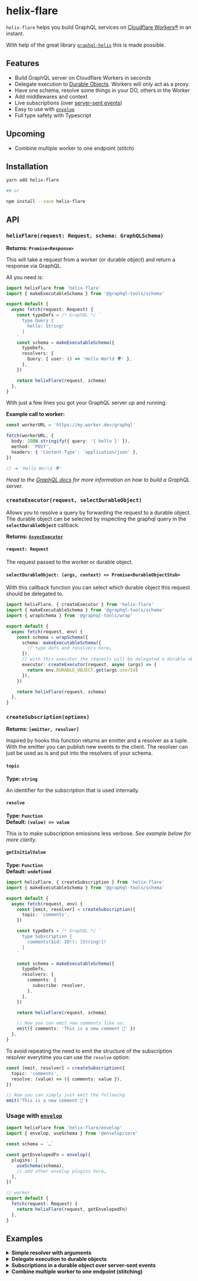 # helix-flare

`helix-flare` helps you build GraphQL services on [Cloudflare Workers®](https://workers.cloudflare.com/) in an instant.

With help of the great library [`graphql-helix`](https://github.com/contrawork/graphql-helix) this is made possible.

## Features

- Build GraphQL server on Cloudflare Workers in seconds
- Delegate execution to [Durable Objects](https://developers.cloudflare.com/workers/runtime-apis/durable-objects). Workers will only act as a proxy.
- Have one schema, resolve some things in your DO, others in the Worker
- Add middlewares and context
- Live subscriptions (over [server-sent events](https://developer.mozilla.org/en-US/docs/Web/API/Server-sent_events/Using_server-sent_events))
- Easy to use with [`envelop`](https://github.com/dotansimha/envelop)
- Full type safety with Typescript

## Upcoming

- Combine multiple worker to one endpoint (stitch)

## Installation

```sh
yarn add helix-flare

## or

npm install --save helix-flare
```

## API

### `helixFlare(request: Request, schema: GraphQLSchema)`

**Returns: <code>Promise&lt;Response></code>**

This will take a request from a worker (or durable object) and return a response via GraphQL.

All you need is:

```ts
import helixFlare from 'helix-flare'
import { makeExecutableSchema } from '@graphql-tools/schema'

export default {
  async fetch(request: Request) {
    const typeDefs = /* GraphQL */ `
      type Query {
        hello: String!
      }
    `
    const schema = makeExecutableSchema({
      typeDefs,
      resolvers: {
        Query: { user: () => 'Hello World 🌍' },
      },
    })

    return helixFlare(request, schema)
  },
}
```

With just a few lines you got your GraphQL server up and running.

**Example call to worker:**

```ts
const workerURL = 'https://my.worker.dev/graphql'

fetch(workerURL, {
  body: JSON.stringify({ query: '{ hello }' }),
  method: 'POST',
  headers: { 'Content-Type': 'application/json' },
})

// ➜ 'Hello World 🌍'
```

_Head to the [GraphQL docs](https://graphql.org/) for more information on how to build a GraphQL server._

### `createExecutor(request, selectDurableObject)`

Allows you to resolve a query by forwarding the request to a durable object. The durable object can be selected by inspecting the graphql query in the **`selectDurableObject`** callback.

**Returns: <a href="https://www.graphql-tools.com/docs/remote-schemas#creating-an-executor"><code>AsyncExecutor</code></a>**

#### `request: Request`

The request passed to the worker or durable object.

#### `selectDurableObject: (args, context) => Promise<DurableObjectStub>`

With this callback function you can select which durable object this request should be delegated to.

```ts
import helixFlare, { createExecutor } from 'helix-flare'
import { makeExecutableSchema } from '@graphql-tools/schema'
import { wrapSchema } from '@graphql-tools/wrap'

export default {
  async fetch(request, env) {
    const schema = wrapSchema({
      schema: makeExecutableSchema({
        // type defs and resolvers here…
      }),
      // with this executor the requests will be delegated a durable object
      executor: createExecutor(request, async (args) => {
        return env.DURABLE_OBJECT.get(args.userId)
      }),
    })

    return helixFlare(request, schema)
  },
}
```

### `createSubscription(options)`

**Returns: <code>[emitter, resolver]</code>**

Inspired by hooks this function returns an emitter and a resolver as a tuple.
With the emitter you can publish new events to the client. The resolver can just be used as is and put into the resolvers of your schema.

#### `topic`

**Type: <code>string</code>**

An identifier for the subscription that is used internally.

#### `resolve`

**Type: <code>Function</code>**  
**Default: <code>(value) => value</code>**

This is to make subscription emissions less verbose. _See example below for more clarity._

#### `getInitialValue`

**Type: <code>Function</code>**  
**Default: <code>undefined</code>**

```ts
import helixFlare, { createSubscription } from 'helix-flare'
import { makeExecutableSchema } from '@graphql-tools/schema'

export default {
  async fetch(request, env) {
    const [emit, resolver] = createSubscription({
      topic: 'comments',
    })

    const typeDefs = /* GraphQL */ `
      type Subscription {
        comments($id: ID!): [String!]!
      }
    `

    const schema = makeExecutableSchema({
      typeDefs,
      resolvers: {
        comments: {
          subscribe: resolver,
        },
      },
    })

    return helixFlare(request, schema)

    // Now you can emit new comments like so:
    emit({ comments: 'This is a new comment 💬' })
  },
}
```

To avoid repeating the need to emit the structure of the subscription resolver everytime you can use the `resolve` option:

```ts
const [emit, resolver] = createSubscription({
  topic: 'comments',
  resolve: (value) => ({ comments: value }),
})

// Now you can simply just emit the following
emit('This is a new comment 💬')
```

### Usage with [`envelop`](https://github.com/dotansimha/envelop)

```ts
import helixFlare from 'helix-flare/envelop'
import { envelop, useSchema } from '@envelop/core'

const schema = `…`

const getEnvelopedFn = envelop({
  plugins: [
    useSchema(schema),
    // add other envelop plugins here…
  ],
})

// worker
export default {
  fetch(request: Request) {
    return helixFlare(request, getEnvelopedFn)
  },
}
```

## Examples

<details>
<summary><b>Simple resolver with arguments</b></summary>

```ts
import helixFlare from 'helix-flare'
import { makeExecutableSchema } from '@graphql-tools/schema'

export default {
  async fetch(request: Request) {
    const typeDefs = /* GraphQL */ `
      type Query {
        hello(name: String!): String!
      }
    `

    const schema = makeExecutableSchema({
      typeDefs,
      resolvers: {
        Query: {
          user: (_, { name }) => `Hello ${name}!`,
        },
      },
    })

    return helixFlare(request, schema)
  },
}
```

</details>

<details>
  <summary><b>Delegate execution to durable objects</b></summary>

```ts
// worker.ts
import helixFlare, { createExecutor } from 'helix-flare'
import { makeExecutableSchema } from '@graphql-tools/schema'
import { wrapSchema } from '@graphql-tools/wrap'

const typeDefs = /* GraphQL */ `
  type Post {
    id: Int!
    title: String
    votes: Int
  }

  type Mutation {
    upvotePost(postId: Int!): Post
  }
`
export default {
  async fetch(request: Request, env: Env) {
    const schema = wrapSchema({
      schema: makeExecutableSchema({ typeDefs }),
      executor: createExecutor<{ postId?: string }>(request, async (args) => {
        if (!args.postId) {
          throw new Error('No postId argument found')
        }

        const doId = env.PostDurableObject.idFromString(args.postId)
        return env.PostDurableObject.get(doId)
      }),
    })

    return helixFlare(request, schema)
  },
}
```

</details>

<details>
  <summary><b>Subscriptions in a durable object over server-sent events</b></summary>

Subscriptions work out of the box with [SSE](https://developer.mozilla.org/en-US/docs/Web/API/Server-sent_events/Using_server-sent_events). They can be done in worker but will be used in durable objects most of the time.

**Shared schema**:

```ts
// schema.ts
const schema = /* GraphQL */ `
  type Post {
    id: Int!
    votes: Int
  }

  type Subscription {
    """
    Returns the positions for given live Id
    """
    subscribePostVotes(postId: Int!): Int!
  }

  type Mutation {
    upvotePost(postId: Int!): Post
  }
`
export default schema
```

```ts
// worker.ts
import helixFlare, { createExecutor } from 'helix-flare'
import { makeExecutableSchema } from '@graphql-tools/schema'
import { wrapSchema } from '@graphql-tools/wrap'
import typeDefs from './schema'

export { Post } from './PostObject'

// ExportedHandler from `@cloudflare/workers-types`
type WorkerType = ExportedHandler<{ PostDurableObject: DurableObjectStub }>

const Worker: WorkerType = {
  async fetch(request, env) {
    const schema = wrapSchema({
      schema: makeExecutableSchema({ typeDefs }),
      executor: createExecutor(request, async (args, context) => {
        if (!args.postId) {
          throw new Error('No postId argument found')
        }

        const doId = env.PostDurableObject.idFromString(args.postId)

        return env.PostDurableObject.get(doId)
      }),
    })

    return helixFlare(request, schema)
  },
}

export default Worker
```

```ts
// PostObject.ts
import { makeExecutableSchema } from '@graphql-tools/schema'
import { wrapSchema } from '@graphql-tools/wrap'
import helixFlare, { createExecutor, createSubscription } from 'helix-flare'
import typeDefs from './typedefs'

export class Post implements DurableObject {
  private likes = 0

  async fetch() {
    const [emitLikes, likesSubscriptionResolver] = createSubscription<
      number,
      { subscribePostVotes: number }
    >({
      topic: 'likes',
      resolve: (value) => ({ subscribePostVotes: value }),
      getInitialValue: () => this.likes,
    })

    const resolvers = {
      Mutation: {
        upvotePost: () => {
          this.likes++
          emitLikes(this.likes)

          return { likes: this.likes, id: this.state.id }
        },
      },
      Subscription: {
        subscribePostVotes: {
          subscribe: likesSubscriptionResolver,
        },
      },
    }

    const schema = makeExecutableSchema({
      resolvers,
      typeDefs,
    })

    return helixFlare(request, schema)
  }
}
```

</details>

<details>
  <summary><b>Combine multiple worker to one endpoint (stitching)</b></summary>

`@todo`

</details>
